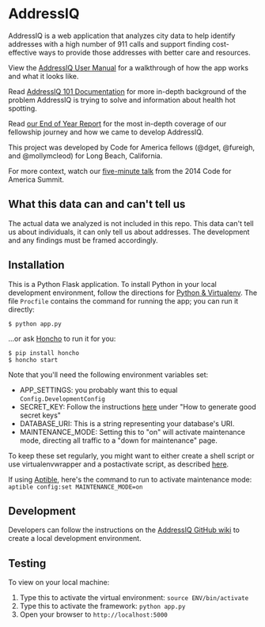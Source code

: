 AddressIQ
=====================

AddressIQ is a web application that analyzes city data to help identify addresses with a high number of 911 calls and support finding cost-effective ways to provide those addresses with better care and resources.

View the [AddressIQ User Manual](https://docs.google.com/a/codeforamerica.org/presentation/d/1gSuvhTcUj2y-2w-lBtxw6iCQXXlI2RY5x4C461OhgMs/edit#slide=id.p) for a walkthrough of how the app works and what it looks like.

Read [AddressIQ 101 Documentation](https://docs.google.com/a/codeforamerica.org/document/d/1sC7tCxGHRgozcPbNPNoY56ggey4JkxJOQqx8acHQOMs/edit) for more in-depth background of the problem AddressIQ is trying to solve and information about health hot spotting.

Read [our End of Year Report](https://docs.google.com/document/d/1gVUR94EG5LQx_zzjhNUrOtGssinEd8iqPpOczmksiO4/edit?usp=sharing) for the most in-depth coverage of our fellowship journey and how we came to develop AddressIQ.

This project was developed by Code for America fellows (@dget, @fureigh, and @mollymcleod) for Long Beach, California.

For more context, watch our [five-minute talk](https://www.youtube.com/watch?v=TxifmeeFT2s) from the 2014 Code for America Summit.

What this data can and can't tell us
------------------------------------
The actual data we analyzed is not included in this repo. This data can't tell us about individuals, it can only tell us about addresses. The development and any findings must be framed accordingly.

Installation
------------

This is a Python Flask application. To install Python in your local development environment, follow the directions for [Python & Virtualenv](https://github.com/codeforamerica/howto/blob/master/Python-Virtualenv.md). The file `Procfile` contains the command for running the app; you can run it directly:

    $ python app.py

...or ask [Honcho](http://honcho.readthedocs.org/) to run it for you:

    $ pip install honcho
    $ honcho start

Note that you'll need the following environment variables set:

- APP_SETTINGS: you probably want this to equal `Config.DevelopmentConfig`
- SECRET_KEY: Follow the instructions [here](http://flask.pocoo.org/docs/quickstart/) under "How to generate good secret keys"
- DATABASE_URI: This is a string representing your database's URI.
- MAINTENANCE_MODE: Setting this to "on" will activate maintenance mode, directing all traffic to a "down for maintenance" page.

To keep these set regularly, you might want to either create a shell script or use virtualenvwrapper and a postactivate script, as described [here](http://www.realpython.com/blog/python/flask-by-example-part-1-project-setup/).

If using [Aptible](https://www.aptible.com), here's the command to run to activate maintenance mode: `aptible config:set MAINTENANCE_MODE=on`

Development
------------

Developers can follow the instructions on the [AddressIQ GitHub wiki](LongBeachInnovationTeam/address-iq/wiki/How-Everything-Works) to create a local development environment. 

Testing
------
To view on your local machine:

1. Type this to activate the virtual environment:
        `source ENV/bin/activate`
2. Type this to activate the framework:
        `python app.py`
3. Open your browser to `http://localhost:5000`
